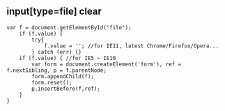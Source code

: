 
input[type=file] clear
------------------------------------

    var f = document.getElementById("file");
        if (f.value) {
            try{
                f.value = ''; //for IE11, latest Chrome/Firefox/Opera...
            } catch (err) {}
        if (f.value) { //for IE5 ~ IE10
            var form = document.createElement('form'), ref = f.nextSibling, p = f.parentNode;
            form.appendChild(f);
            form.reset();
            p.insertBefore(f,ref);
        }
    }
